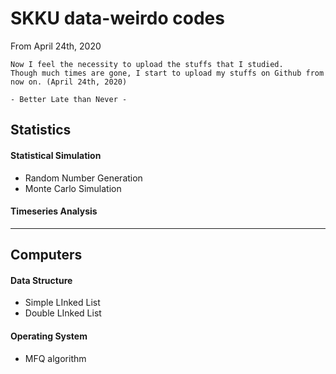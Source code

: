 # SKKU data-weirdo codes

From April 24th, 2020  

```  
Now I feel the necessity to upload the stuffs that I studied.  
Though much times are gone, I start to upload my stuffs on Github from now on. (April 24th, 2020)  

- Better Late than Never -  
```  

## Statistics  

#### Statistical Simulation  
- Random Number Generation  
- Monte Carlo Simulation  

#### Timeseries Analysis  

---  

## Computers  

#### Data Structure  
- Simple LInked List  
- Double LInked List  

#### Operating System
- MFQ algorithm  
